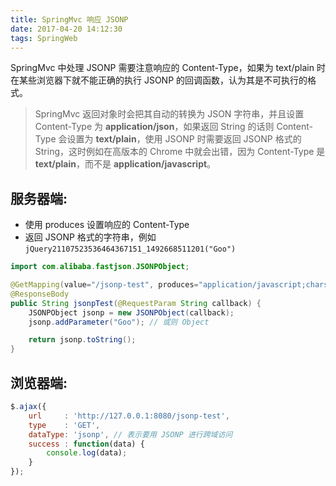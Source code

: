 ```yaml
---
title: SpringMvc 响应 JSONP
date: 2017-04-20 14:12:30
tags: SpringWeb
---
```


SpringMvc 中处理 JSONP 需要注意响应的 Content-Type，如果为 text/plain 时在某些浏览器下就不能正确的执行 JSONP 的回调函数，认为其是不可执行的格式。

> SpringMvc 返回对象时会把其自动的转换为 JSON 字符串，并且设置 Content-Type 为 **application/json**，如果返回 String 的话则 Content-Type 会设置为 **text/plain**，使用 JSONP 时需要返回 JSONP 格式的 String，这时例如在高版本的 Chrome 中就会出错，因为 Content-Type 是 **text/plain**，而不是 **application/javascript**。<!--more-->

## 服务器端:

* 使用 produces 设置响应的 Content-Type
* 返回 JSONP 格式的字符串，例如 `jQuery21107523536464367151_1492668511201("Goo")`

```java
import com.alibaba.fastjson.JSONPObject;

@GetMapping(value="/jsonp-test", produces="application/javascript;charset=UTF-8")
@ResponseBody
public String jsonpTest(@RequestParam String callback) {
    JSONPObject jsonp = new JSONPObject(callback);
    jsonp.addParameter("Goo"); // 或则 Object

    return jsonp.toString();
}
```

## 浏览器端:

```js
$.ajax({
    url     : 'http://127.0.0.1:8080/jsonp-test',
    type    : 'GET',
    dataType: 'jsonp', // 表示要用 JSONP 进行跨域访问
    success : function(data) {
        console.log(data);
    }
});
```

